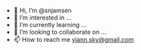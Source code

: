 - 👋 Hi, I’m @snjamsen
- 👀 I’m interested in ...
- 🌱 I’m currently learning ...
- 💞 I’m looking to collaborate on ...
- 📫 How to reach me yiann.sky@gmail.com

<!---
snjamsen/snjamsen is a ✨ special ✨ repository because its `README.md` (this file) appears on your GitHub profile.
You can click the Preview link to take a look at your changes.
--->
